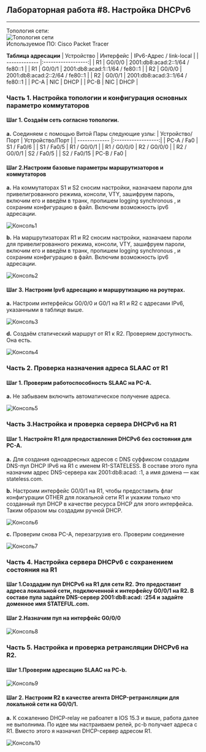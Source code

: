 ## Лабораторная работа #8. Настройка DHCPv6
------

Топология сети:  
![Топология сети](https://github.com/Okatsladz/otus-NE-homework/blob/main/Labs/lab8/Images/Topology.png)  
Используемое ПО: Cisco Packet Tracer 

**Таблица адресации**
| Устройство | Интерфейс  | IPv6-Адрес / link-local |
| ------------- |:------------------:| 
| R1     | G0/0/0 | 2001:db8:acad:2::1/64 / fe80::1 | 
| R1    | G0/0/1 |  2001:db8:acad:1::1/64 / fe80::1  | 
| R2    | G0/0/0 |  2001:db8:acad:2::2/64 / fe80::1  | 
| R2     | G0/0/1 | 2001:db8:acad:3::1/64 / fe80::1 | 
| PC-A    | NIC |  DHCP  | 
| PC-B     | NIC |   DHCP  | 




### Часть 1. Настройка топологии и конфигурация основных параметро коммутаторов

#### Шаг 1. Создаём сеть согласно топологии.  
**a.**	Соединяем с помощью Витой Пары следующие узлы:
| Устройство/Порт | Устройство/Порт | 
| ------------- |:------------------:| 
| PC-A / Fa0     | S1 / Fa0/6    |
| S1 / Fa0/5     | R1 / G0/0/1   | 
| R1 / G0/0/0    | R2 / G0/0/0   | 
| R2 / G0/0/1    | S2 / Fa0/5    | 
| S2 / Fa0/15     | PC-B / Fa0     |    


#### Шаг 2.Настроим базовые параметры маршрутизаторов и коммутаторов
**a.**  На коммутаторах S1 и S2 cносим настройки, назначаем пароли для привелигрованного режима, консоли, VTY, зашифруем пароль, включим его и введём в транк,  пропишем logging synchronous , и сохраним конфигурацию в файл. Включим возможность ipv6 адресации.

![Консоль1](https://github.com/Okatsladz/otus-NE-homework/blob/main/Labs/lab8/Images/console1.png) 

**b.**  На маршрутизаторах R1 и R2 cносим настройки, назначаем пароли для привелигрованного режима, консоли, VTY, зашифруем пароли, включим его и введём в транк,  пропишем logging synchronous , и сохраним конфигурацию в файл. Включим возможность ipv6 адресации.

![Консоль2](https://github.com/Okatsladz/otus-NE-homework/blob/main/Labs/lab8/Images/console2.png) 

#### Шаг 3. Настроим Ipv6 адресацию и маршрутизацию на роутерах. 

**a.** 	Настроим интерфейсы G0/0/0 и G0/1 на R1 и R2 с адресами IPv6, указанными в таблице выше.

![Консоль3](https://github.com/Okatsladz/otus-NE-homework/blob/main/Labs/lab8/Images/console3.png) 

**d.**  Создаём статический маршрут от R1 к R2. Проверяем доступность. Она есть.

![Консоль4](https://github.com/Okatsladz/otus-NE-homework/blob/main/Labs/lab8/Images/console4.png)  

### Часть 2. Проверка назначения адреса SLAAC от R1

#### Шаг 1. Проверим работоспособность SLAAC на PC-A.

**a.** 	Не забываем включить автоматическое получение адреса.

![Консоль5](https://github.com/Okatsladz/otus-NE-homework/blob/main/Labs/lab8/Images/console5.png)  

### Часть 3.Настройка и проверка сервера DHCPv6 на R1

#### Шаг 1. Настройте R1 для предоставления DHCPv6 без состояния для PC-A.

**a.**  Для создания одноадресных адресов с DNS суффиксом создадим DNS-пул DHCP IPv6 на R1 с именем R1-STATELESS. В составе этого пула назначим адрес DNS-сервера как 2001:db8:acad: :1, а имя домена — как stateless.com.

**b.** Настроим интерфейс G0/0/1 на R1, чтобы предоставить флаг конфигурации OTHER для локальной сети R1 и укажим только что созданный пул DHCP в качестве ресурса DHCP для этого интерфейса. Таким образом мы создадим ручной DHCP.

![Консоль6](https://github.com/Okatsladz/otus-NE-homework/blob/main/Labs/lab8/Images/console6.png)  

**c.** Проверим снова PC-A, перезагрузив его. Проверим соединение

![Консоль7](https://github.com/Okatsladz/otus-NE-homework/blob/main/Labs/lab8/Images/console7.png)  


### Часть 4. Настройка сервера DHCPv6 с сохранением состояния на R1

#### Шаг 1.Создадим пул DHCPv6 на R1 для сети R2. Это предоставит адреса локальной сети, подключенной к интерфейсу G0/0/1 на R2. В составе пула задайте DNS-сервер 2001:db8:acad: :254 и задайте доменное имя STATEFUL.com.

#### Шаг 2.Назначим пул на интерфейс G0/0/0

![Консоль8](https://github.com/Okatsladz/otus-NE-homework/blob/main/Labs/lab8/Images/console8.png)  

### Часть 5. Настройка и проверка ретрансляции DHCPv6 на R2.

#### Шаг 1.Проверим адресацию SLAAC на PC-b.

![Консоль9](https://github.com/Okatsladz/otus-NE-homework/blob/main/Labs/lab8/Images/console9.png)  


#### Шаг 2. Настроим R2 в качестве агента DHCP-ретрансляции для локальной сети на G0/0/1.

**a.** К сожалению DHCP-relay не рабоатет в IOS 15.3 и выше, работа далее не выполнима. По идее мы настраиваем релей, pc-b получает адреса с R1. Вместо этого я назначил DHCP-сервер адресом R1. 

![Консоль10](https://github.com/Okatsladz/otus-NE-homework/blob/main/Labs/lab8/Images/console10.png)  



